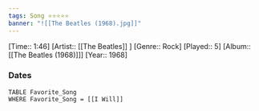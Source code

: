 ```yaml
---
tags: Song ⭐⭐⭐⭐⭐ 
banner: "![[The Beatles (1968).jpg]]"
---
```

[Time:: 1:46]
[Artist:: [[The Beatles]] ]
[Genre:: Rock]
[Played:: 5]
[Album:: [[The Beatles (1968)]]]
[Year:: 1968]
### Dates
````dataview
TABLE Favorite_Song
WHERE Favorite_Song = [[I Will]]
````